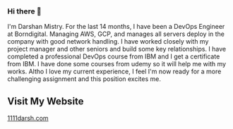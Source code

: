 ### Hi there 👋

I'm Darshan Mistry. For the last 14 months, I have been a DevOps Engineer at Borndigital. Managing AWS, GCP, and manages all servers deploy in the company with good network handling. I have worked closely with my project manager and other seniors and build some key relationships. I have completed a professional DevOps course from IBM and I get a certificate from IBM. I have done some courses from udemy so it will help me with my works. Altho I love my current experience, I feel I'm now ready for a more challenging assignment and this position excites me.



## Visit My Website
[1111darsh.com](1111darsh.com)



<!--
**1111darsh/1111darsh** is a ✨ _special_ ✨ repository because its `README.md` (this file) appears on your GitHub profile.

Here are some ideas to get you started:

- 🔭 I’m currently working on ...
- 🌱 I’m currently learning ...
- 👯 I’m looking to collaborate on ...
- 🤔 I’m looking for help with ...
- 💬 Ask me about ...
- 📫 How to reach me: ...
- 😄 Pronouns: ...
- ⚡ Fun fact: ...
-->
